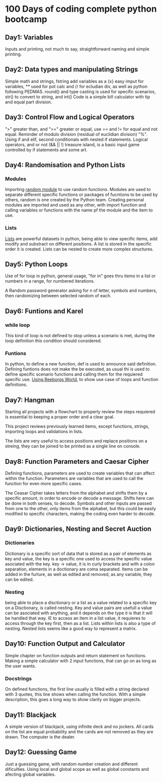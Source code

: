 # 100 Days of coding complete python bootcamp

## Day1: Variables
Inputs and printing, not much to say, straightforward naming and simple printing.

## Day2: Data types and manipulating Strings
Simple math and strings, fstring add variables as a {x} easy imput for variables, ** used for pot calc and // for ecludian div, as well as python following PEDMAS.
round() and type casting is used for specific scenarios, str() to convert to string, and int()
Code is a simple bill calculator with tip and equal part division. 

## Day3: Control Flow and Logical Operators
">" greater than, and ">=" greater or equal, use == and != for equal and not equal. Reminder of modulo division (residual of euclidian division) "%".
Using if and elif, second conditionals with nested if statements.
Logical operators, and or not (&& || !)
treasure island, is a basic input game controlled by if statements and some art.

## Day4: Randomisation and Python Lists

### Modules 
Importing [random module](https://docs.python.org/3/library/random.html) to use random functions.
Modules are used to separate different specific functions or packages of fucntions to be used by others, random is one created by the Python team.
Creating personal modules are imported and used as any other, with import function and calling variables or functions with the name pf the module and the item to use.

### Lists
[Lists](https://docs.python.org/3/tutorial/datastructures.html) are powerful datasets in python, being able to view specific items, add modify and substract on different positions. A list is stored in the specific order it is created.
Lists can be nested to create more complex structures.

## Day5: Python Loops
Use of for loop in python, general usage, "for in"  goes thru items in a list or numbers in a range, for numbered iterations.

A Random password generator asking for n of letter, symbols and numbers, then randomizing between selected random of each.

## Day6: Funtions and Karel

### while loop
This kind of loop is not defined to stop unless a scenario is met, during the loop definition this condition should considered.

### Funtions
In python, to define a new function, def is used to announce said definition.
Defining funtions does not make the be executed, as usual thi is used to define specific scenario functions and calling them for the requiered specific use.
[Using Reeborgs World](https://reeborg.ca/reeborg.html?lang=en&mode=python&menu=worlds%2Fmenus%2Freeborg_intro_en.json&name=Hurdle%201&url=worlds%2Ftutorial_en%2Fhurdle1.json), to show use case of loops and function definitions.

## Day7: Hangman

Starting all projects with a flowchart to properly review the steps requiered is essential to keeping a proper order and a clear goal.

This project reviews previously learned items, except functions, strings, importing loops and validations in lists.

The lists are very useful to access positions and replace positions on a streing, they can be joined to be printed as a single line on console.

## Day8: Function Parameters and Caesar Cipher

Defining functions, parameters are used to create variables that can affect within the function. Parameters are variables that are used to call the function for even more specific cases.

The Ceasar Cipher takes letters from the alphabet and shifts them by a specific amount, in order to encode or decode a message. Shifts here can be done in both senses, to decode. Symbols and other inputs are passed from one to the other, only items from the alphabet, but this could be easily modified to specific characters, making the coding even harder to decode.

## Day9: Dictionaries, Nesting and Secret Auction

### Dictionaries
Dictionary is a specific sort of data that is stored as a pair of elements as key and value, the key is a specific one used to access the specific value asociated with the key.
key -> value, it is in curly brackets and with a colon separation, elements in a doctionary are coma separated. Items can be added in the furture, as well as edited and removed, as any variable, they can be edited.

### Nesting
being able to place a disctionary or a list as a value related to a specific key on a Disctionary, is called nesting. Key and value pairs are usefull a value can be asociated with anything, and it depends on the type it is that it will be handled that way. IE to access an item in a list value, it requieres to access through the key first, then as a list.
Lists within lists is also a type of nesting. Nested lists seems like a good way to represent a matrix.

## Day10: Function Output and Calculator

Simple chapter on function outputs and return statement on functions. Making a simple calculator with 2 input functions, that can go on as long as the user wants.

### Docstrings

On defined functions, the first line usually is filled with a string declared with 3 quotes, this line shows when calling the function. With a simple description, this goes a long way to show clarity on bigger projects.

## Day11: Blackjack
A simple version of blackjack, using infinite deck and no jockers. All cards on the list are equal probability and the cards are not removed as they are drawn. The computer is the dealer.

## Day12: Guessing Game
Just a guessing game, with random number creation and different dificulties. Using local and global scope as well as global constants and afecting global variables.


